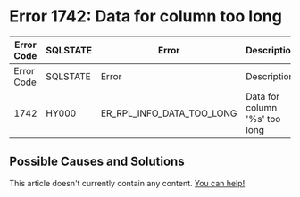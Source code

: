 
# Error 1742: Data for column too long


| Error Code | SQLSTATE | Error | Description |
| --- | --- | --- | --- |
| Error Code | SQLSTATE | Error | Description |
| 1742 | HY000 | ER_RPL_INFO_DATA_TOO_LONG | Data for column '%s' too long |




## Possible Causes and Solutions


This article doesn't currently contain any content. [You can help!](/en/writing-and-editing-knowledge-base-articles/)

